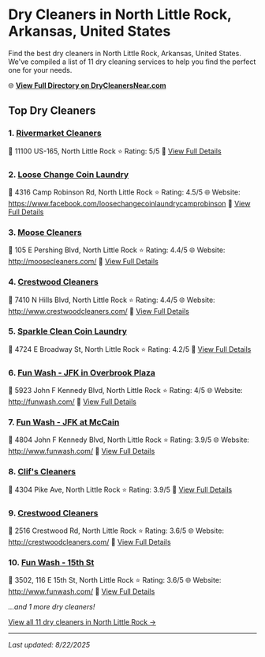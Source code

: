 # Dry Cleaners in North Little Rock, Arkansas, United States

Find the best dry cleaners in North Little Rock, Arkansas, United States. We've compiled a list of 11 dry cleaning services to help you find the perfect one for your needs.

🌐 **[View Full Directory on DryCleanersNear.com](https://drycleanersnear.com/city/US/Arkansas/North%20Little%20Rock)**

## Top Dry Cleaners

### 1. [Rivermarket Cleaners](https://drycleanersnear.com/dryCleaner/686887396c86ac6c48acf3e2/rivermarket-cleaners)
📍 11100 US-165, North Little Rock
⭐ Rating: 5/5
🔗 [View Full Details](https://drycleanersnear.com/dryCleaner/686887396c86ac6c48acf3e2/rivermarket-cleaners)

### 2. [Loose Change Coin Laundry](https://drycleanersnear.com/dryCleaner/686887826c86ac6c48acf674/loose-change-coin-laundry)
📍 4316 Camp Robinson Rd, North Little Rock
⭐ Rating: 4.5/5
🌐 Website: https://www.facebook.com/loosechangecoinlaundrycamprobinson
🔗 [View Full Details](https://drycleanersnear.com/dryCleaner/686887826c86ac6c48acf674/loose-change-coin-laundry)

### 3. [Moose Cleaners](https://drycleanersnear.com/dryCleaner/6868872b6c86ac6c48acf247/moose-cleaners)
📍 105 E Pershing Blvd, North Little Rock
⭐ Rating: 4.4/5
🌐 Website: http://moosecleaners.com/
🔗 [View Full Details](https://drycleanersnear.com/dryCleaner/6868872b6c86ac6c48acf247/moose-cleaners)

### 4. [Crestwood Cleaners](https://drycleanersnear.com/dryCleaner/686887436c86ac6c48acf4ab/crestwood-cleaners)
📍 7410 N Hills Blvd, North Little Rock
⭐ Rating: 4.4/5
🌐 Website: http://www.crestwoodcleaners.com/
🔗 [View Full Details](https://drycleanersnear.com/dryCleaner/686887436c86ac6c48acf4ab/crestwood-cleaners)

### 5. [Sparkle Clean Coin Laundry](https://drycleanersnear.com/dryCleaner/686887376c86ac6c48acf3a5/sparkle-clean-coin-laundry)
📍 4724 E Broadway St, North Little Rock
⭐ Rating: 4.2/5
🔗 [View Full Details](https://drycleanersnear.com/dryCleaner/686887376c86ac6c48acf3a5/sparkle-clean-coin-laundry)

### 6. [Fun Wash - JFK in Overbrook Plaza](https://drycleanersnear.com/dryCleaner/686887526c86ac6c48acf51f/fun-wash-jfk-in-overbrook-plaza)
📍 5923 John F Kennedy Blvd, North Little Rock
⭐ Rating: 4/5
🌐 Website: http://funwash.com/
🔗 [View Full Details](https://drycleanersnear.com/dryCleaner/686887526c86ac6c48acf51f/fun-wash-jfk-in-overbrook-plaza)

### 7. [Fun Wash - JFK at McCain](https://drycleanersnear.com/dryCleaner/686887406c86ac6c48acf48b/fun-wash-jfk-at-mccain)
📍 4804 John F Kennedy Blvd, North Little Rock
⭐ Rating: 3.9/5
🌐 Website: http://www.funwash.com/
🔗 [View Full Details](https://drycleanersnear.com/dryCleaner/686887406c86ac6c48acf48b/fun-wash-jfk-at-mccain)

### 8. [Clif's Cleaners](https://drycleanersnear.com/dryCleaner/6868874b6c86ac6c48acf4e0/clif-s-cleaners)
📍 4304 Pike Ave, North Little Rock
⭐ Rating: 3.9/5
🔗 [View Full Details](https://drycleanersnear.com/dryCleaner/6868874b6c86ac6c48acf4e0/clif-s-cleaners)

### 9. [Crestwood Cleaners](https://drycleanersnear.com/dryCleaner/6868873a6c86ac6c48acf3fd/crestwood-cleaners)
📍 2516 Crestwood Rd, North Little Rock
⭐ Rating: 3.6/5
🌐 Website: http://crestwoodcleaners.com/
🔗 [View Full Details](https://drycleanersnear.com/dryCleaner/6868873a6c86ac6c48acf3fd/crestwood-cleaners)

### 10. [Fun Wash - 15th St](https://drycleanersnear.com/dryCleaner/6868875e6c86ac6c48acf570/fun-wash-15th-st)
📍 3502, 116 E 15th St, North Little Rock
⭐ Rating: 3.6/5
🌐 Website: http://www.funwash.com/
🔗 [View Full Details](https://drycleanersnear.com/dryCleaner/6868875e6c86ac6c48acf570/fun-wash-15th-st)


*...and 1 more dry cleaners!*

[View all 11 dry cleaners in North Little Rock →](https://drycleanersnear.com/city/US/Arkansas/North%20Little%20Rock)

---

*Last updated: 8/22/2025*
